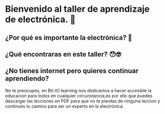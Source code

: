 # Bienvenido al taller de aprendizaje de electrónica. 👋

## ¿Por qué es importante la electrónica? 🤖

## ¿Qué encontraras en este taller? 😯🤓

## ¿No tienes internet pero quieres continuar aprendiendo?
No te preocupes, en Bit-IO learning nos dedicamos a hacer accesible la educacion para 
todos en cualquier circunstancia,es por ello que puedes descargar las lecciones en PDF 
para que no te pierdas de ninguna leccion y continues tu camino para ser un experto en la electrónica.
